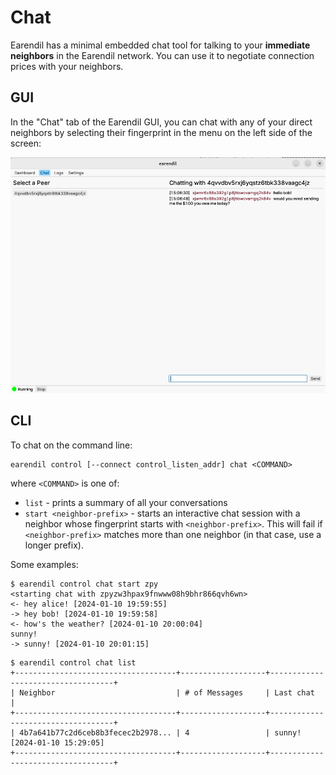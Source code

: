 # Chat

Earendil has a minimal embedded chat tool for talking to your **immediate neighbors** in the Earendil network. You can use it to negotiate connection prices with your neighbors.

## GUI

In the "Chat" tab of the Earendil GUI, you can chat with any of your direct neighbors by selecting their fingerprint in the menu on the left side of the screen:

![](../.gitbook/assets/gui-chat.png)

## CLI

To chat on the command line:

```!bash
earendil control [--connect control_listen_addr] chat <COMMAND>
```

where `<COMMAND>` is one of:

- `list` - prints a summary of all your conversations
- `start <neighbor-prefix>` - starts an interactive chat session with a neighbor whose fingerprint starts with `<neighbor-prefix>`. This will fail if `<neighbor-prefix>` matches more than one neighbor (in that case, use a longer prefix).

Some examples:

```!bash
$ earendil control chat start zpy
<starting chat with zpyzw3hpax9fnwww08h9bhr866qvh6wn>
<- hey alice! [2024-01-10 19:59:55]
-> hey bob! [2024-01-10 19:59:58]
<- how's the weather? [2024-01-10 20:00:04]
sunny!
-> sunny! [2024-01-10 20:01:15]

```

```!bash
$ earendil control chat list
+------------------------------------+-------------------+-----------------------------------+
| Neighbor                           | # of Messages     | Last chat                         |
+------------------------------------+-------------------+-----------------------------------+
| 4b7a641b77c2d6ceb8b3fecec2b2978... | 4                 | sunny! [2024-01-10 15:29:05]
+------------------------------------+-------------------+-----------------------------------+
```
